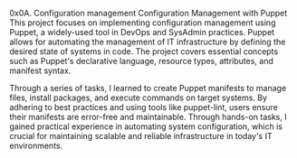 0x0A. Configuration management
Configuration Management with Puppet
This project focuses on implementing configuration management using Puppet, a widely-used tool in DevOps and SysAdmin practices. Puppet allows for automating the management of IT infrastructure by defining the desired state of systems in code. The project covers essential concepts such as Puppet's declarative language, resource types, attributes, and manifest syntax.

Through a series of tasks, I learned to create Puppet manifests to manage files, install packages, and execute commands on target systems. By adhering to best practices and using tools like puppet-lint, users ensure their manifests are error-free and maintainable. Through hands-on tasks, I gained practical experience in automating system configuration, which is crucial for maintaining scalable and reliable infrastructure in today's IT environments.
